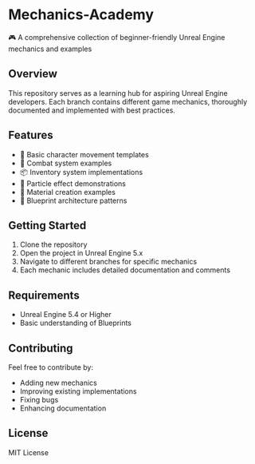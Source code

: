 # Mechanics-Academy
🎮 A comprehensive collection of beginner-friendly Unreal Engine mechanics and examples

## Overview
This repository serves as a learning hub for aspiring Unreal Engine developers. Each branch contains different game mechanics, thoroughly documented and implemented with best practices.

## Features
- 🏃 Basic character movement templates
- 🎯 Combat system examples
- 📦 Inventory system implementations
- 💨 Particle effect demonstrations
- 🎨 Material creation examples
- 🔧 Blueprint architecture patterns

## Getting Started
1. Clone the repository
2. Open the project in Unreal Engine 5.x
3. Navigate to different branches for specific mechanics
4. Each mechanic includes detailed documentation and comments

## Requirements
- Unreal Engine 5.4 or Higher
- Basic understanding of Blueprints


## Contributing
Feel free to contribute by:
- Adding new mechanics
- Improving existing implementations
- Fixing bugs
- Enhancing documentation

## License
MIT License
